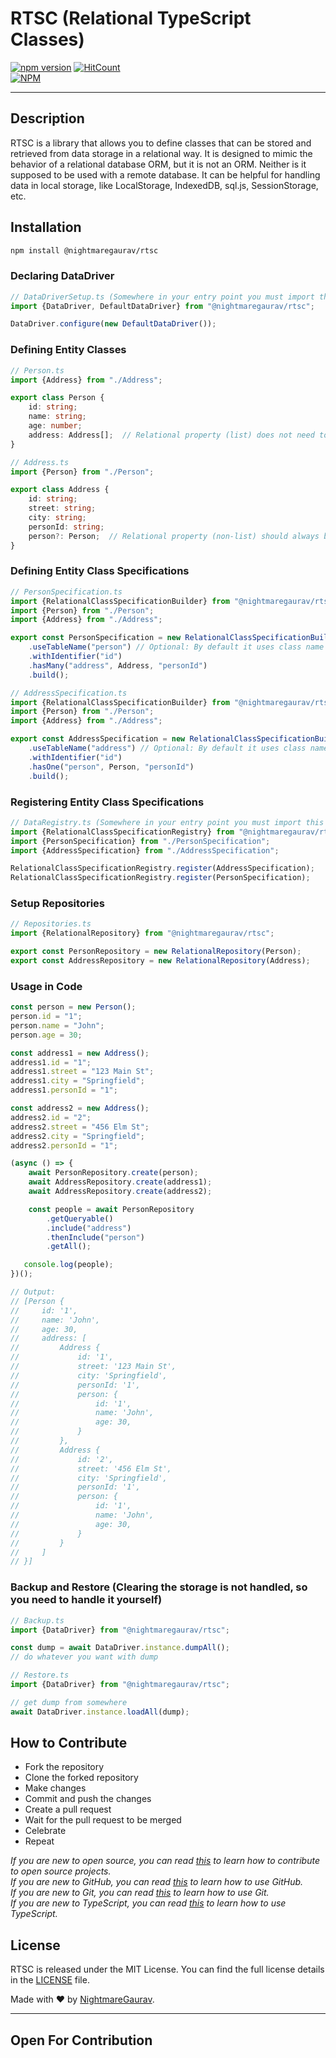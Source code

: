 # RTSC (Relational TypeScript Classes)
[![npm version](https://badge.fury.io/js/@nightmaregaurav%2Frtsc.svg)](https://badge.fury.io/js/@nightmaregaurav%2Frtsc)
[![HitCount](https://hits.dwyl.com/nightmaregaurav/rtsc.svg?style=flat)](http://hits.dwyl.com/nightmaregaurav/rtsc)<br>
[![NPM](https://nodei.co/npm/@nightmaregaurav/rtsc.png?mini=true)](https://nodei.co/npm/@nightmaregaurav/rtsc/)
***

## Description
RTSC is a library that allows you to define classes that can be stored and retrieved from data storage in a relational way. It is designed to mimic the behavior of a relational database ORM, but it is not an ORM. Neither is it supposed to be used with a remote database. It can be helpful for handling data in local storage, like LocalStorage, IndexedDB, sql.js, SessionStorage, etc.

## Installation
```bash
npm install @nightmaregaurav/rtsc
````

### Declaring DataDriver
```typescript
// DataDriverSetup.ts (Somewhere in your entry point you must import this file/or place the register calls in a method and call it.)
import {DataDriver, DefaultDataDriver} from "@nightmaregaurav/rtsc";

DataDriver.configure(new DefaultDataDriver());
```

### Defining Entity Classes
```typescript
// Person.ts
import {Address} from "./Address";

export class Person {
    id: string;
    name: string;
    age: number;
    address: Address[];  // Relational property (list) does not need to be optional
}
```
```typescript
// Address.ts
import {Person} from "./Person";

export class Address {
    id: string;
    street: string;
    city: string;
    personId: string;
    person?: Person;  // Relational property (non-list) should always be optional as it will be undefined when not included
}
```

### Defining Entity Class Specifications
```typescript
// PersonSpecification.ts
import {RelationalClassSpecificationBuilder} from "@nightmaregaurav/rtsc";
import {Person} from "./Person";
import {Address} from "./Address";

export const PersonSpecification = new RelationalClassSpecificationBuilder<Person>(Person)
    .useTableName("person") // Optional: By default it uses class name
    .withIdentifier("id")
    .hasMany("address", Address, "personId")
    .build();
```
```typescript
// AddressSpecification.ts
import {RelationalClassSpecificationBuilder} from "@nightmaregaurav/rtsc";
import {Person} from "./Person";
import {Address} from "./Address";

export const AddressSpecification = new RelationalClassSpecificationBuilder<Address>(Address)
    .useTableName("address") // Optional: By default it uses class name
    .withIdentifier("id")
    .hasOne("person", Person, "personId")
    .build();
```

### Registering Entity Class Specifications
```typescript
// DataRegistry.ts (Somewhere in your entry point you must import this file/or place the register calls in a method and call it.)
import {RelationalClassSpecificationRegistry} from "@nightmaregaurav/rtsc";
import {PersonSpecification} from "./PersonSpecification";
import {AddressSpecification} from "./AddressSpecification";

RelationalClassSpecificationRegistry.register(AddressSpecification);
RelationalClassSpecificationRegistry.register(PersonSpecification);
```

### Setup Repositories
```typescript
// Repositories.ts
import {RelationalRepository} from "@nightmaregaurav/rtsc";

export const PersonRepository = new RelationalRepository(Person);
export const AddressRepository = new RelationalRepository(Address);
```

### Usage in Code
```typescript
const person = new Person();
person.id = "1";
person.name = "John";
person.age = 30;

const address1 = new Address();
address1.id = "1";
address1.street = "123 Main St";
address1.city = "Springfield";
address1.personId = "1";

const address2 = new Address();
address2.id = "2";
address2.street = "456 Elm St";
address2.city = "Springfield";
address2.personId = "1";

(async () => {
    await PersonRepository.create(person);
    await AddressRepository.create(address1);
    await AddressRepository.create(address2);

    const people = await PersonRepository
        .getQueryable()
        .include("address")
        .thenInclude("person")
        .getAll();

   console.log(people);
})();

// Output:
// [Person {
//     id: '1',
//     name: 'John',
//     age: 30,
//     address: [
//         Address {
//             id: '1',
//             street: '123 Main St',
//             city: 'Springfield',
//             personId: '1',
//             person: {
//                 id: '1',
//                 name: 'John',
//                 age: 30,
//             }
//         },
//         Address {
//             id: '2',
//             street: '456 Elm St',
//             city: 'Springfield',
//             personId: '1',
//             person: {
//                 id: '1',
//                 name: 'John',
//                 age: 30,
//             }
//         }
//     ]
// }]
```

### Backup and Restore (Clearing the storage is not handled, so you need to handle it yourself)
```typescript
// Backup.ts
import {DataDriver} from "@nightmaregaurav/rtsc";

const dump = await DataDriver.instance.dumpAll();
// do whatever you want with dump
```
```typescript
// Restore.ts
import {DataDriver} from "@nightmaregaurav/rtsc";

// get dump from somewhere
await DataDriver.instance.loadAll(dump);
```

## How to Contribute
* Fork the repository
* Clone the forked repository
* Make changes
* Commit and push the changes
* Create a pull request
* Wait for the pull request to be merged
* Celebrate
* Repeat

*If you are new to open source, you can read [this](https://opensource.guide/how-to-contribute/) to learn how to contribute to open source projects.*<br>
*If you are new to GitHub, you can read [this](https://guides.github.com/activities/hello-world/) to learn how to use GitHub.*<br>
*If you are new to Git, you can read [this](https://www.atlassian.com/git/tutorials/learn-git-with-bitbucket-cloud) to learn how to use Git.*<br>
*If you are new to TypeScript, you can read [this](https://www.typescriptlang.org/docs/handbook/typescript-in-5-minutes.html) to learn how to use TypeScript.*<br>


## License
RTSC is released under the MIT License. You can find the full license details in the [LICENSE](LICENSE) file.

Made with ❤️ by [NightmareGaurav](https://github.com/nightmaregaurav).

---
Open For Contribution
---
